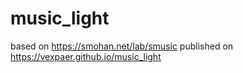 # music_light
based on https://smohan.net/lab/smusic   published on https://vexpaer.github.io/music_light
